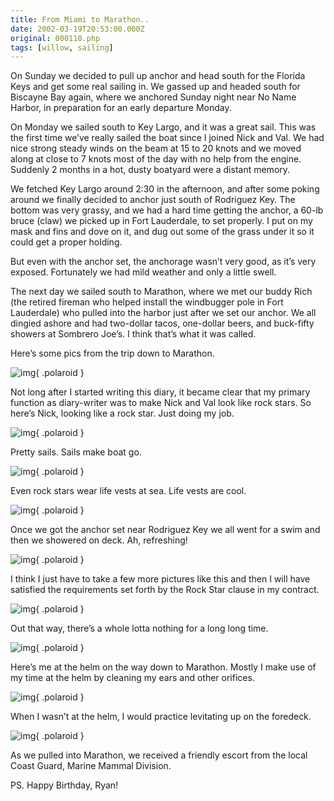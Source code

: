 ```yaml
---
title: From Miami to Marathon..
date: 2002-03-19T20:53:00.000Z
original: 000110.php
tags: [willow, sailing]
---
```


On Sunday we decided to pull up anchor and head south for the Florida Keys and get some real sailing in. We gassed up and headed south for Biscayne Bay again, where we anchored Sunday night near No Name Harbor, in preparation for an early departure Monday.

On Monday we sailed south to Key Largo, and it was a great sail. This was the first time we’ve really sailed the boat since I joined Nick and Val. We had nice strong steady winds on the beam at 15 to 20 knots and we moved along at close to 7 knots most of the day with no help from the engine. Suddenly 2 months in a hot, dusty boatyard were a distant memory.

We fetched Key Largo around 2:30 in the afternoon, and after some poking around we finally decided to anchor just south of Rodriguez Key. The bottom was very grassy, and we had a hard time getting the anchor, a 60-lb bruce (claw) we picked up in Fort Lauderdale, to set properly. I put on my mask and fins and dove on it, and dug out some of the grass under it so it could get a proper holding.

But even with the anchor set, the anchorage wasn’t very good, as it’s very exposed. Fortunately we had mild weather and only a little swell.

The next day we sailed south to Marathon, where we met our buddy Rich (the retired fireman who helped install the windbugger pole in Fort Lauderdale) who pulled into the harbor just after we set our anchor. We all dingied ashore and had two-dollar tacos, one-dollar beers, and buck-fifty showers at Sombrero Joe’s. I think that’s what it was called.

Here’s some pics from the trip down to Marathon.

![img](./nick-helm-valsfeet.jpg){ .polaroid }

Not long after I started writing this diary, it became clear that my primary function as diary-writer was to make Nick and Val look like rock stars. So here’s Nick, looking like a rock star. Just doing my job.

![img](./pretty-sails.jpg){ .polaroid }

Pretty sails. Sails make boat go.

![img](./nick-helm-val-stern.jpg){ .polaroid }

Even rock stars wear life vests at sea. Life vests are cool.

![img](./nick-val-shower.jpg){ .polaroid }

Once we got the anchor set near Rodriguez Key we all went for a swim and then we showered on deck. Ah, refreshing!

![img](./nick-helm.jpg){ .polaroid }

I think I just have to take a few more pictures like this and then I will have satisfied the requirements set forth by the Rock Star clause in my contract.

![img](./winch-water.jpg){ .polaroid }

Out that way, there’s a whole lotta nothing for a long long time.

![img](./pascal-helm.jpg){ .polaroid }

Here’s me at the helm on the way down to Marathon. Mostly I make use of my time at the helm by cleaning my ears and other orifices.

![img](./willow-feet.jpg){ .polaroid }

When I wasn’t at the helm, I would practice levitating up on the foredeck.

![img](./escort.jpg){ .polaroid }

As we pulled into Marathon, we received a friendly escort from the local Coast Guard, Marine Mammal Division.

PS. Happy Birthday, Ryan!
